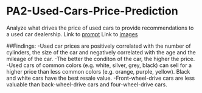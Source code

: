 # PA2-Used-Cars-Price-Prediction
Analyze what drives the price of used cars to provide recommendations to a used car dealership.
Link to [prompt]()
Link to [images]()

##Findings:
-Used car prices are positively correlated with the number of cylinders, the size of the car and negatively correlated with the age and the mileage of the car. 
-The better the conditon of the car, the higher the price.
-Used cars of common colors (e.g. white, silver, grey, black) can sell for a higher price than less common colors (e.g. orange, purple, yellow). Black and white cars have the best resale value.
-Front-wheel-drive cars are less valuable than back-wheel-drive cars and four-wheel-drive cars.
